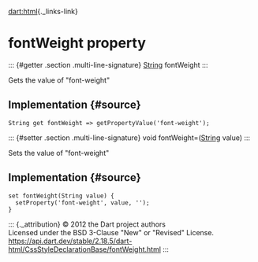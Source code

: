 [dart:html](../../dart-html/dart-html-library){._links-link}

fontWeight property
===================

::: {#getter .section .multi-line-signature}
[String](../../dart-core/string-class) fontWeight
:::

Gets the value of \"font-weight\"

Implementation {#source}
--------------

``` {.language-dart data-language="dart"}
String get fontWeight => getPropertyValue('font-weight');
```

::: {#setter .section .multi-line-signature}
void fontWeight=([String](../../dart-core/string-class) value)
:::

Sets the value of \"font-weight\"

Implementation {#source}
--------------

``` {.language-dart data-language="dart"}
set fontWeight(String value) {
  setProperty('font-weight', value, '');
}
```

::: {._attribution}
© 2012 the Dart project authors\
Licensed under the BSD 3-Clause \"New\" or \"Revised\" License.\
<https://api.dart.dev/stable/2.18.5/dart-html/CssStyleDeclarationBase/fontWeight.html>
:::
